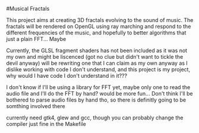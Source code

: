 #Musical Fractals

This project aims at creating 3D fractals evolving to the sound of music.
The fractals will be rendered on OpenGL using ray marching 
and respond to the different frequencies of the music,
and hopefully to better algorithms that just a plain FFT... Maybe

Currently, the GLSL fragment shaders has not been included as it was not my own
and might be liscenced (got no clue but didn't want to tickle the devil anyway)
will be rewriting one that I can claim as my own anyway as I dislike working with 
code I don't understand, and this project is my project, 
why would I have code I don't understand in it???

I don't know if I'll be using a library for FFT yet, 
maybe only one to read the audio file and I'll do the FFT by hand? would be more fun...
Don't think I'll be bothered to parse audio files by hand tho, so there is definitly going to be somthing involved there

currently need gtk4, glew and gcc, though you can probably change the compiler just fine in the Makefile


